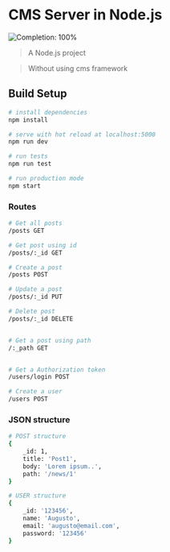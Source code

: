 # CMS Server in Node.js

![Completion: 100%](https://img.shields.io/badge/completion-100%25-green.svg)

> A Node.js project

> Without using cms framework

## Build Setup

``` bash
# install dependencies
npm install

# serve with hot reload at localhost:5000
npm run dev

# run tests
npm run test

# run production mode
npm start
```

### Routes

``` bash
# Get all posts
/posts GET

# Get post using id
/posts/:_id GET

# Create a post
/posts POST

# Update a post
/posts/:_id PUT

# Delete post
/posts/:_id DELETE


# Get a post using path
/:_path GET


# Get a Authorization token
/users/login POST

# Create a user
/users POST
```
### JSON structure 

``` bash
# POST structure
{
    _id: 1, 
    title: 'Post1', 
    body: 'Lorem ipsum..', 
    path: '/news/1' 
}

# USER structure
{
    _id: '123456',
    name: 'Augusto',
    email: 'augusto@email.com',
    password: '123456'
}
```
